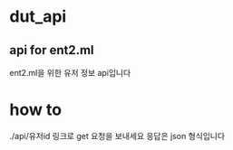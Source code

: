 # dut_api
## api for ent2.ml
ent2.ml을 위한 유저 정보 api입니다

# how to
./api/유저id 링크로 get 요청을 보내세요
응답은 json 형식입니다
